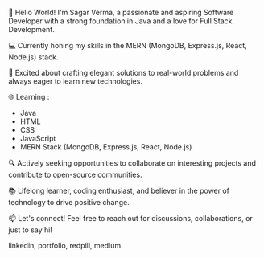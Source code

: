 👋 Hello World! I'm Sagar Verma, a passionate and aspiring Software Developer with a strong foundation in Java and a love for Full Stack Development.

💻 Currently honing my skills in the MERN (MongoDB, Express.js, React, Node.js) stack.

🚀 Excited about crafting elegant solutions to real-world problems and always eager to learn new technologies.

🌐 Learning :
   - Java
   - HTML
   - CSS
   - JavaScript
   - MERN Stack (MongoDB, Express.js, React, Node.js)

🔍 Actively seeking opportunities to collaborate on interesting projects and contribute to open-source communities.

📚 Lifelong learner, coding enthusiast, and believer in the power of technology to drive positive change.

📫 Let's connect! Feel free to reach out for discussions, collaborations, or just to say hi!

linkedin, portfolio, redpill, medium
